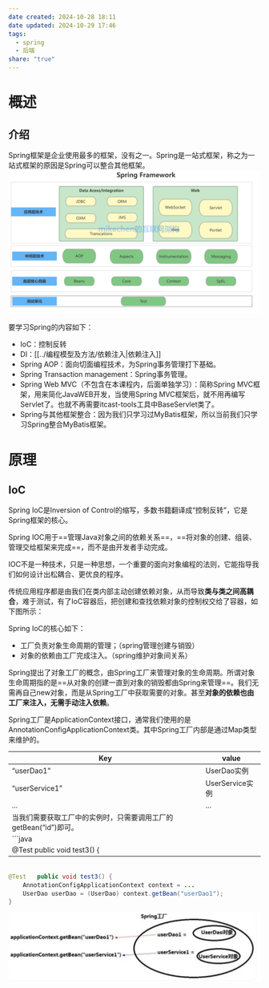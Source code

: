 ```yaml
---
date created: 2024-10-28 18:11
date updated: 2024-10-29 17:46
tags:
  - spring
  - 后端
share: "true"
---
```


# 概述

## 介绍

Spring框架是企业使用最多的框架，没有之一。Spring是一站式框架，称之为一站式框架的原因是Spring可以整合其他框架。
![image.png](https://raw.githubusercontent.com/wangzipai/my_ob_pic/main/20241029104739.png)

要学习Spring的内容如下：

- IoC：控制反转
- DI：[[../编程模型及方法/依赖注入|依赖注入]]
- Spring AOP：面向切面编程技术，为Spring事务管理打下基础。
- Spring Transaction management：Spring事务管理。
- Spring Web MVC（不包含在本课程内，后面单独学习）：简称Spring MVC框架，用来简化JavaWEB开发，当使用Spring MVC框架后，就不用再编写Servlet了。也就不再需要itcast-tools工具中BaseServlet类了。
- Spring与其他框架整合：因为我们只学习过MyBatis框架，所以当前我们只学习Spring整合MyBatis框架。

# 原理

## IoC

Spring IoC是Inversion of Control的缩写，多数书籍翻译成“控制反转”，它是Spring框架的核心。

Spring IOC用于==管理Java对象之间的依赖关系==，==将对象的创建、组装、管理交给框架来完成==，而不是由开发者手动完成。

IOC不是一种技术，只是一种思想，一个重要的面向对象编程的法则，它能指导我们如何设计出松耦合、更优良的程序。

传统应用程序都是由我们在类内部主动创建依赖对象，从而导致**类与类之间高耦合**，难于测试，有了IoC容器后，把创建和查找依赖对象的控制权交给了容器，如下图所示：

Spring IoC的核心如下：

- 工厂负责对象生命周期的管理；（spring管理创建与销毁）
- 对象的依赖由工厂完成注入。（spring维护对象间关系）

Spring提出了对象工厂的概念，由Spring工厂来管理对象的生命周期。所谓对象生命周期指的是==从对象的创建一直到对象的销毁都由Spring来管理==。我们无需再自己new对象，而是从Spring工厂中获取需要的对象。甚至**对象的依赖也由工厂来注入，无需手动注入依赖**。

Spring工厂是ApplicationContext接口，通常我们使用的是AnnotationConfigApplicationContext类。其中Spring工厂内部是通过Map类型来维护的。

| Key                                     | value         |
| --------------------------------------- | ------------- |
| “userDao1”                              | UserDao实例     |
| “userService1”                          | UserService实例 |
| ...                                     | ...           |
| 当我们需要获取工厂中的实例时，只需要调用工厂的getBean(“id”)即可。 |               |
| ```java                                 |               |
| @Test	public void test3() {             |               |

```java

@Test	public void test3() { 
	AnnotationConfigApplicationContext context = ...		
	UserDao userDao = (UserDao) context.getBean("userDao1");
}
```

![image.png](https://raw.githubusercontent.com/wangzipai/my_ob_pic/main/20241028181943.png)
